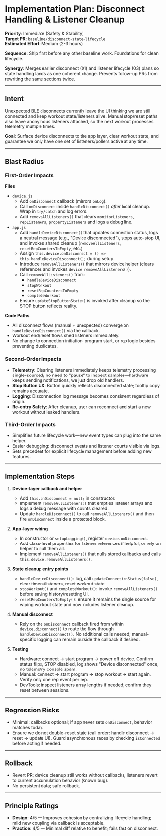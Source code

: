 # Implementation Plan: Disconnect Handling & Listener Cleanup

**Priority**: Immediate (Safety & Stability)  
**Target PR**: `baseline/disconnect-state-lifecycle`  
**Estimated Effort**: Medium (2-3 hours)

**Sequence**: Ship first before any other baseline work. Foundations for clean lifecycle.

**Synergy**: Merges earlier disconnect (01) and listener lifecycle (03) plans so state handling lands as one coherent change. Prevents follow-up PRs from rewriting the same sections twice.

---

## Intent

Unexpected BLE disconnects currently leave the UI thinking we are still connected and keep workout state/listeners alive. Manual stop/reset paths also leave anonymous listeners attached, so the next workout processes telemetry multiple times.

**Goal**: Surface device disconnects to the app layer, clear workout state, and guarantee we only have one set of listeners/pollers active at any time.

---

## Blast Radius

### First-Order Impacts

**Files**
- `device.js`
  - Add `onDisconnect` callback (mirrors `onLog`).
  - Call `onDisconnect` inside `handleDisconnect()` *after* local cleanup. Wrap in `try/catch` and log errors.
  - Add `removeAllListeners()` that clears `monitorListeners`, `repListeners`, `propertyListeners` and logs a debug line.
- `app.js`
  - Add `handleDeviceDisconnect()` that updates connection status, logs a neutral message (e.g., "Device disconnected"), stops auto-stop UI, and invokes shared cleanup (`removeAllListeners`, `resetRepCountersToEmpty`, etc.).
  - Assign `this.device.onDisconnect = () => this.handleDeviceDisconnect();` during setup.
  - Introduce `removeAllListeners()` that mirrors device helper (clears references and invokes `device.removeAllListeners()`).
  - Call `removeAllListeners()` from:
    - `handleDeviceDisconnect`
    - `stopWorkout`
    - `resetRepCountersToEmpty`
    - `completeWorkout`
  - Ensure `updateStopButtonState()` is invoked after cleanup so the STOP button reflects reality.

**Code Paths**
- All disconnect flows (manual + unexpected) converge on `handleDeviceDisconnect()` via the callback.
- Workout end/reset flows shed listeners immediately.
- No change to connection initiation, program start, or rep logic besides preventing duplicates.

### Second-Order Impacts

- **Telemetry**: Clearing listeners immediately keeps telemetry processing single-sourced; no need to "pause" to inspect samples—hardware keeps sending notifications, we just drop old handlers.
- **Stop Button UX**: Button quickly reflects disconnected state; tooltip copy remains accurate.
- **Logging**: Disconnection log message becomes consistent regardless of origin.
- **Re-entry Safety**: After cleanup, user can reconnect and start a new workout without leaked handlers.

### Third-Order Impacts

- Simplifies future lifecycle work—new event types can plug into the same helper.
- Easier debugging: disconnect events and listener counts visible via logs.
- Sets precedent for explicit lifecycle management before adding new features.

---

## Implementation Steps

1. **Device-layer callback and helper**
   - Add `this.onDisconnect = null;` in constructor.
   - Implement `removeAllListeners()` that empties listener arrays and logs a debug message with counts cleared.
   - Update `handleDisconnect()` to call `removeAllListeners()` and then fire `onDisconnect` inside a protected block.

2. **App-layer wiring**
   - In constructor or `setupLogging()`, register `device.onDisconnect`.
   - Add class-level properties for listener references if helpful, or rely on helper to null them all.
   - Implement `removeAllListeners()` that nulls stored callbacks and calls `this.device.removeAllListeners()`.

3. **State cleanup entry points**
   - `handleDeviceDisconnect()`: log, call `updateConnectionStatus(false)`, clear timers/listeners, reset workout state.
   - `stopWorkout()` and `completeWorkout()`: invoke `removeAllListeners()` before saving history/resetting UI.
   - `resetRepCountersToEmpty()`: ensure it remains the single source for wiping workout state and now includes listener cleanup.

4. **Manual disconnect**
   - Rely on the `onDisconnect` callback fired from within `device.disconnect()` to route the flow through `handleDeviceDisconnect()`. No additional calls needed; manual-specific logging can remain outside the callback if desired.

5. **Testing**
   - Hardware: connect → start program → power off device. Confirm status flips, STOP disabled, log shows "Device disconnected" once, no telemetry console spam.
   - Manual: connect → start program → stop workout → start again. Verify only one rep event per rep.
   - DevTools: inspect listeners array lengths if needed; confirm they reset between sessions.

---

## Regression Risks

- Minimal: callbacks optional; if app never sets `onDisconnect`, behavior matches today.
- Ensure we do not double-reset state (call order: handle disconnect → reset → update UI). Guard asynchronous races by checking `isConnected` before acting if needed.

---

## Rollback

- Revert PR; device cleanup still works without callbacks, listeners revert to current accumulation behavior (known bug).
- No persistent data; safe rollback.

---

## Principle Ratings

- **Design**: 4/5 — Improves cohesion by centralizing lifecycle handling; mild new coupling via callback is acceptable.
- **Practice**: 4/5 — Minimal diff relative to benefit; fails fast on disconnect.

